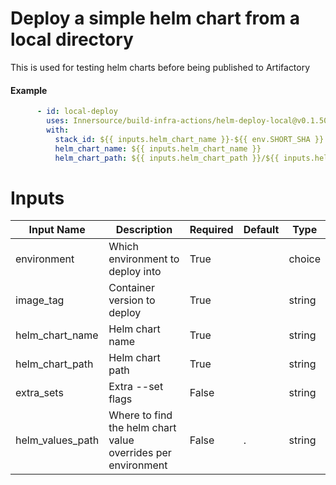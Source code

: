 # Deploy a simple helm chart from a local directory

This is used for testing helm charts before being published to Artifactory

#### Example

```yaml
      - id: local-deploy
        uses: Innersource/build-infra-actions/helm-deploy-local@v0.1.50
        with:
          stack_id: ${{ inputs.helm_chart_name }}-${{ env.SHORT_SHA }}
          helm_chart_name: ${{ inputs.helm_chart_name }}
          helm_chart_path: ${{ inputs.helm_chart_path }}/${{ inputs.helm_chart_name }}
```

# Inputs
|Input Name|Description|Required|Default|Type|
|---|---|---|---|---|
|environment|Which environment to deploy into|True| |choice|
|image_tag|Container version to deploy|True| |string|
|helm_chart_name|Helm chart name|True| |string|
|helm_chart_path|Helm chart path|True| |string|
|extra_sets|Extra --set flags|False||string|
|helm_values_path|Where to find the helm chart value overrides per environment|False|.|string|

